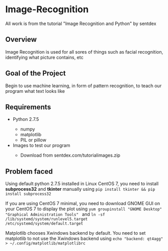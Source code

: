 # Image-Recognition
All work is from the tutorial "Image Recognition and Python" by sentdex
## Overview
Image Recognition is used for all sores of things such as facial recognition, identifying what picture contains, etc 

## Goal of the Project
Begin to use machine learning, in form of pattern recognition, to teach our program what text looks like


## Requirements
<ul>
<li>  Python 2.7.5 </li>

<ul>
<li> numpy </li>
<li> matplotlib </li>
<li> PIL or pillow </li>
</ul>

<li> Images to test our program </li>

<ul>
<li> Download from sentdex.com/tutorialimages.zip </li>
</ul>

</ul>

## Problem faced
Using default python 2.7.5 installed in Linux CentOS 7, you need to install <strong> subprocess32</strong> and <strong> tkinter</strong> manually using
`pip install tkinter && pip install subprocess32`

If you are using CentOS 7 minimal, you need to download GNOME GUI on your CentOS 7 to display the plot using `yum groupinstall "GNOME Desktop" "Graphical Administration Tools"
` and `ln -sf /lib/systemd/system/runlevel5.target /etc/systemd/system/default.target`

Matplotlib chooses Xwindows backend by default. You need to set matplotlib to not use the Xwindows backend using
`echo "backend: qt4agg" > ~/.config/matplotlib/matplotlibrc
` 

